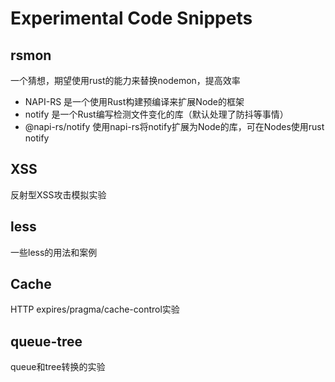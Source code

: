 # Experimental Code Snippets

## rsmon
一个猜想，期望使用rust的能力来替换nodemon，提高效率

- NAPI-RS 是一个使用Rust构建预编译来扩展Node的框架
- notify 是一个Rust编写检测文件变化的库（默认处理了防抖等事情）
- @napi-rs/notify 使用napi-rs将notify扩展为Node的库，可在Nodes使用rust notify

## XSS
反射型XSS攻击模拟实验

## less
一些less的用法和案例

## Cache
HTTP expires/pragma/cache-control实验

## queue-tree
queue和tree转换的实验